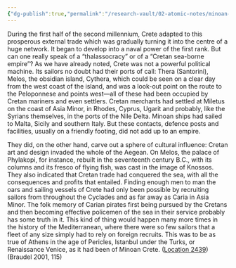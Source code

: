 ```yaml
---
{"dg-publish":true,"permalink":"/research-vault/02-atomic-notes/minoan-crete-was-not-an-empire-but-rather-culture-or-brand-that-spread/"}
---
```


During the first half of the second millennium, Crete adapted to this prosperous external trade which was gradually turning it into the centre of a huge network. It began to develop into a naval power of the first rank. But can one really speak of a “thalassocracy” or of a “Cretan sea-borne empire”? As we have already noted, Crete was not a powerful political machine. Its sailors no doubt had their ports of call: Thera (Santorini), Melos, the obsidian island, Cythera, which could be seen on a clear day from the west coast of the island, and was a look-out point on the route to the Peloponnese and points west—all of these had been occupied by Cretan mariners and even settlers. Cretan merchants had settled at Miletus on the coast of Asia Minor, in Rhodes, Cyprus, Ugarit and probably, like the Syrians themselves, in the ports of the Nile Delta. Minoan ships had sailed to Malta, Sicily and southern Italy. But these contacts, defence posts and facilities, usually on a friendly footing, did not add up to an empire. 

They did, on the other hand, carve out a sphere of cultural influence: Cretan art and design invaded the whole of the Aegean. On Melos, the palace of Phylakopi, for instance, rebuilt in the seventeenth century B.C., with its columns and its fresco of flying fish, was cast in the image of Knossos. They also indicated that Cretan trade had conquered the sea, with all the consequences and profits that entailed. Finding enough men to man the oars and sailing vessels of Crete had only been possible by recruiting sailors from throughout the Cyclades and as far away as Caria in Asia Minor. The folk memory of Carian pirates first being pursued by the Cretans and then becoming effective policemen of the sea in their service probably has some truth in it. This kind of thing would happen many more times in the history of the Mediterranean, where there were so few sailors that a fleet of any size simply had to rely on foreign recruits. This was to be as true of Athens in the age of Pericles, Istanbul under the Turks, or Renaissance Venice, as it had been of Minoan Crete. ([Location 2439](https://readwise.io/to_kindle?action=open&asin=B004FEFSCC&location=2439))(Braudel 2001, 115)